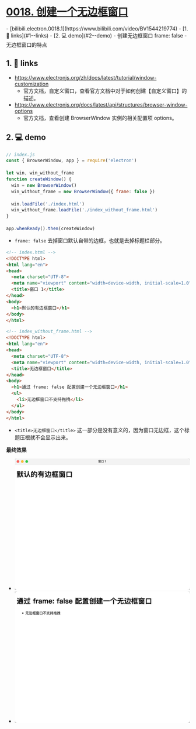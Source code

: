 # [0018. 创建一个无边框窗口](https://github.com/Tdahuyou/electron/tree/main/0018.%20%E5%88%9B%E5%BB%BA%E4%B8%80%E4%B8%AA%E6%97%A0%E8%BE%B9%E6%A1%86%E7%AA%97%E5%8F%A3)

<BilibiliOutsidePlayer id="BV1544219774" />
<BilibiliOutsidePlayer id="BV1544219774" />
<!-- region:toc -->
- [bilibili.electron.0018.1](https://www.bilibili.com/video/BV1544219774)
- [1. 🔗 links](#1--links)
- [2. 💻 demo](#2--demo)
<!-- endregion:toc -->
- 创建无边框窗口 frame: false
- 无边框窗口的特点

## 1. 🔗 links

- https://www.electronjs.org/zh/docs/latest/tutorial/window-customization
  - 官方文档，自定义窗口，查看官方文档中对于如何创建【自定义窗口】的描述。
- https://www.electronjs.org/docs/latest/api/structures/browser-window-options
  - 官方文档，查看创建 BrowserWindow 实例的相关配置项 options。

## 2. 💻 demo

```js
// index.js
const { BrowserWindow, app } = require('electron')

let win, win_without_frame
function createWindow() {
  win = new BrowserWindow()
  win_without_frame = new BrowserWindow({ frame: false })

  win.loadFile('./index.html')
  win_without_frame.loadFile('./index_without_frame.html')
}

app.whenReady().then(createWindow)
```

- `frame: false` 去掉窗口默认自带的边框，也就是去掉标题栏部分。

```html
<!-- index.html -->
<!DOCTYPE html>
<html lang="en">
<head>
  <meta charset="UTF-8">
  <meta name="viewport" content="width=device-width, initial-scale=1.0">
  <title>窗口 1</title>
</head>
<body>
  <h1>默认的有边框窗口</h1>
</body>
</html>
```

```html
<!-- index_without_frame.html -->
<!DOCTYPE html>
<html lang="en">
<head>
  <meta charset="UTF-8">
  <meta name="viewport" content="width=device-width, initial-scale=1.0">
  <title>无边框窗口</title>
</head>
<body>
  <h1>通过 frame: false 配置创建一个无边框窗口</h1>
  <ul>
    <li>无边框窗口不支持拖拽</li>
  </ul>
</body>
</html>
```

- `<title>无边框窗口</title>` 这一部分是没有意义的，因为窗口无边框，这个标题压根就不会显示出来。

**最终效果**

- ![](md-imgs/2024-10-06-00-38-45.png)
- ![](md-imgs/2024-10-06-00-38-50.png)





